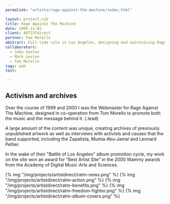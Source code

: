 ```yaml
---
permalink: "artists/rage-against-the-machine/index.html"

layout: project.njk
title: Rage Against The Machine
date: 1999-11-02
client: ARTISTdirect
partner: Tom Morello
abstract: Full-time role in Los Angeles, designing and maintaining Rage's online presence.
collaborators: 
  - Jake Sexton
  - Mark Levien
  - Tom Morello
tags: web
text:

---
```


## Activism and archives

Over the course of 1999 and 2000 I was the Webmaster for Rage Against The
Machine, designed in co-operation from Tom Morello to promote both the music and
the message behind it.
{.lead}

A large amount of the content was unique, creating archives of previously
unpublished artwork as well as interviews with activists and causes that the
band supported, including the Zapatista, Mumia Abu-Jamal and Leonard Peltier.

In the wake of their "Battle of Los Angeles" album promotion cycle, my work on
the site won an award for “Best Artist Site” in the 2000 Wammy awards from the
Academy of Digital Music Arts and Sciences.

{% img "/img/projects/artistdirect/ratm-news.png" %}
{% img "/img/projects/artistdirect/ratm-action.png" %}
{% img "/img/projects/artistdirect/ratm-benefits.png" %}
{% img "/img/projects/artistdirect/ratm-freedom-fighter.png" %}
{% img "/img/projects/artistdirect/ratm-album-covers.png" %}

